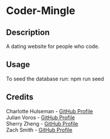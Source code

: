# Coder-Mingle
## Description
A dating website for people who code.
## Usage
To seed the database run: npm run seed  
## Credits
Charlotte Hulseman - [GitHub Profile](https://github.com/charlottehulseman)  
Julian Voros - [GitHub Profile](https://github.com/JuVoros)  
Sherry Zheng - [GitHub Profile](https://github.com/sherryzheng2018)  
Zach Smith - [GitHub Profile](https://github.com/Lemelisk27)  